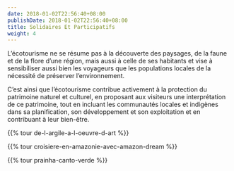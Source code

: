 ```yaml
---
date: 2018-01-02T22:56:40+08:00
publishDate: 2018-01-02T22:56:40+08:00
title: Solidaires Et Participatifs
weight: 4
---
```


L’écotourisme ne se résume pas à la découverte des paysages, de la faune et de la flore d’une région, mais aussi à celle de ses habitants et vise à sensibiliser aussi bien les voyageurs que les populations locales de la nécessité de préserver l’environnement.

C’est ainsi que l’écotourisme contribue activement à la protection du patrimoine naturel et culturel, en proposant aux visiteurs une interprétation de ce patrimoine, tout en incluant les communautés locales et indigènes dans sa planification, son développement et son exploitation et en contribuant à leur bien-être.

{{% tour de-l-argile-a-l-oeuvre-d-art %}}

{{% tour croisiere-en-amazonie-avec-amazon-dream %}}

{{% tour prainha-canto-verde %}}
